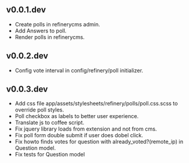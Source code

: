 ## v0.0.1.dev

* Create polls in refinerycms admin.
* Add Answers to poll.
* Render polls in refinerycms.

## v0.0.2.dev

* Config vote interval in config/refinery/poll initializer.

## v0.0.3.dev

* Add css file app/assets/stylesheets/refinery/polls/poll.css.scss to override poll styles.
* Poll checkbox as labels to better user experience.
* Translate js to coffee script.
* Fix jquery library loads from extension and not from cms.
* Fix poll form double submit if user does dobel click.
* Fix howto finds votes for question with already_voted?(remote_ip) in Question model.
* Fix tests for Question model